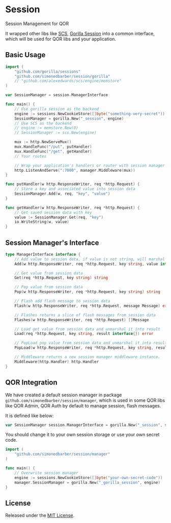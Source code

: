 # Session

Session Management for QOR

It wrapped other libs like [SCS](https://github.com/alexedwards/scs), [Gorilla Session](http://www.gorillatoolkit.org/pkg/sessions) into a common interface, which will be used for QOR libs and your application.

## Basic Usage

```go
import (
	"github.com/gorilla/sessions"
	"github.com/simonedbarber/session/gorilla"
	// "github.com/alexedwards/scs/engine/memstore"
)

var SessionManager = session.ManagerInterface

func main() {
	// Use gorilla session as the backend
	engine := sessions.NewCookieStore([]byte("something-very-secret"))
	SessionManager = gorilla.New("_session", engine)
	// Use SCS as the backend
	// engine := memstore.New(0)
	// SessionManager := scs.New(engine)

	mux := http.NewServeMux()
	mux.HandleFunc("/put", putHandler)
	mux.HandleFunc("/get", getHandler)
	// Your routes

	// Wrap your application's handlers or router with session manager's middleware
	http.ListenAndServe(":7000", manager.Middleware(mux))
}

func putHandler(w http.ResponseWriter, req *http.Request) {
	// Store a key and associated value into session data
	SessionManager.Add(w, req, "key", "value")
}

func getHandler(w http.ResponseWriter, req *http.Request) {
	// Get saved session data with key
	value := SessionManager.Get(req, "key")
	io.WriteString(w, value)
}
```

## Session Manager's Interface

```go
type ManagerInterface interface {
	// Add value to session data, if value is not string, will marshal it into JSON encoding and save it into session data.
	Add(w http.ResponseWriter, req *http.Request, key string, value interface{}) error

	// Get value from session data
	Get(req *http.Request, key string) string

	// Pop value from session data
	Pop(w http.ResponseWriter, req *http.Request, key string) string

	// Flash add flash message to session data
	Flash(w http.ResponseWriter, req *http.Request, message Message) error

	// Flashes returns a slice of flash messages from session data
	Flashes(w http.ResponseWriter, req *http.Request) []Message

	// Load get value from session data and unmarshal it into result
	Load(req *http.Request, key string, result interface{}) error

	// PopLoad pop value from session data and unmarshal it into result
	PopLoad(w http.ResponseWriter, req *http.Request, key string, result interface{}) error

	// Middleware returns a new session manager middleware instance.
	Middleware(http.Handler) http.Handler
}
```

## QOR Integration

We have created a default session manager in package `github.com/simonedbarber/session/manager`, which is used in some QOR libs like QOR Admin, QOR Auth by default to manage session, flash messages.

It is defined like below:

```go
var SessionManager session.ManagerInterface = gorilla.New("_session", sessions.NewCookieStore([]byte("secret")))
```

You should change it to your own session storage or use your own secret code.

```go
import (
	"github.com/simonedbarber/session/manager"
)

func main() {
	// Overwrite session manager
	engine := sessions.NewCookieStore([]byte("your-own-secret-code"))
	manager.SessionManager = gorilla.New("_gorilla_session", engine)
}
```

## License

Released under the [MIT License](http://opensource.org/licenses/MIT).
